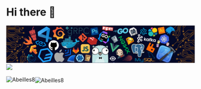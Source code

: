 # Hi there 👋
![](https://github.com/Abeilles8/Abeilles8/blob/main/icon/header_.png)
![](https://komarev.com/ghpvc/?username=Abeilles8&color=blueviolet)
<p><img align="left" src="https://github-readme-stats.vercel.app/api/top-langs/?username=Abeilles8&layout=compact&theme=midnight-purple" alt="Abeilles8" /></p>
<img align="center" src="https://github-readme-stats.vercel.app/api?username=Abeilles8&show_icons=true&theme=midnight-purple" alt="Abeilles8" />
<!--
**Abeilles8/Abeilles8** is a ✨ _special_ ✨ repository because its `README.md` (this file) appears on your GitHub profile.

Here are some ideas to get you started:

- 🔭 I’m currently working on ...
- 🌱 I’m currently learning ...
- 👯 I’m looking to collaborate on ...
- 🤔 I’m looking for help with ...
- 💬 Ask me about ...
- 📫 How to reach me: ...
- 😄 Pronouns: ...
- ⚡ Fun fact: ...
-->
